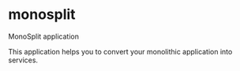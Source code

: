 # monosplit
MonoSplit application

This application helps you to convert your monolithic application into services.
